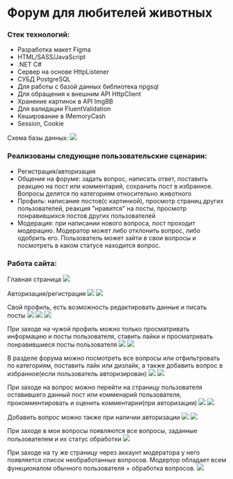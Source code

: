 <h1>Форум для любителей животных</h1>

<h3>Стек технологий:</h3>
<ul>
<li>Разработка макет Figma</li>
<li>HTML/SASS/JavaScript</li>
<li>.NET C#</li>
<li>Сервер на основе HttpListener</li>
<li>СУБД PostgreSQL</li>
<li>Для работы с базой данных библиотека npgsql</li>
<li>Для обращения к внешним API HttpClient</li>
<li>Хранение картинок в API ImgBB</li>
<li>Для валидации FluentValidation</li>
<li>Кеширование в IMemoryCash</li>
<li>Session, Cookie</li>
</ul>

Схема базы данных:
<img src="WebServer/SemestrWork/images/github/img.png">

<h3>Реализованы следующие пользовательские сценарии:</h3>
<ul>
<li>Регистрация/авторизация</li>
<li>Общение на форуме: задать вопрос, написать ответ, поставить реакцию на пост или комментарий, сохранить пост в избранное. Вопросы делятся по категориям относительно животного</li>
<li>Профиль: написание постов(с картинкой), просмотр страниц других пользователей, реакция "нравится" на посты, просмотр понравившихся постов других пользователей</li>
<li>Модерация: при написании нового вопроса, пост проходит модерацию. Модератор может либо отклонить вопрос, либо одобрить его. Пользователь может зайти в свои вопросы и посмотреть в каком статусе находится вопрос.</li>
</ul>

<h3>Работа сайта:</h3>
Главная страница
<img src="WebServer/SemestrWork/images/github/img_1.png">

Авторизация/регистрация
<img src="WebServer/SemestrWork/images/github/img_2.png">
<img src="WebServer/SemestrWork/images/github/img_3.png">

Свой профиль, есть возможность редактировать данные и писать посты
<img src="WebServer/SemestrWork/images/github/img_4.png">
<img src="WebServer/SemestrWork/images/github/img_14.png">
<img src="WebServer/SemestrWork/images/github/img_5.png">

При заходе на чужой профиль можно только просматривать информацию и посты пользователя, ставить лайки и просматривать понравившиеся посты пользователя
<img src="WebServer/SemestrWork/images/github/img_11.png">
<img src="WebServer/SemestrWork/images/github/img_12.png">

В разделе форума можно посмотреть все вопросы или отфильтровать по категориям, поставить лайк или дизлайк, а также добавить вопрос в избранное(если пользователь авторизирован)
<img src="WebServer/SemestrWork/images/github/img_6.png">
<img src="WebServer/SemestrWork/images/github/img_7.png">

При заходе на вопрос можно перейти на страницу пользователя оставившего данный пост или комменарий пользователя, прокомментировать и оценить комментарии(при авторизации)
<img src="WebServer/SemestrWork/images/github/img_9.png">
<img src="WebServer/SemestrWork/images/github/img_10.png">

Добавить вопрос можно также при наличии авторизации
<img src="WebServer/SemestrWork/images/github/img_16.png">
<img src="WebServer/SemestrWork/images/github/img_15.png">

При заходе в мои вопросы появляются все вопросы, заданные пользователем и их статус обработки
<img src="WebServer/SemestrWork/images/github/img_8.png">

При заходе на ту же страницу через аккаунт модератора у него появляется список необработанных вопросов. Модертор обладает всем функционалом обычного пользователя + обработка вопросов.
<img src="WebServer/SemestrWork/images/github/img_13.png">